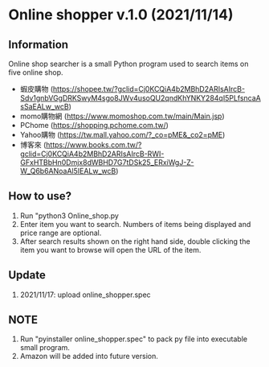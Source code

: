 # Online shopper v.1.0 (2021/11/14)


## Information
Online shop searcher is a small Python program used to search items on five online shop.
* 蝦皮購物 (https://shopee.tw/?gclid=Cj0KCQiA4b2MBhD2ARIsAIrcB-Sdv1gnbVGgDRKSwyM4sgo8JWv4usoQU2qndKhYNKY284qI5PLfsncaAsSaEALw_wcB)
* momo購物網 (https://www.momoshop.com.tw/main/Main.jsp)
* PChome (https://shopping.pchome.com.tw/)
* Yahoo購物 (https://tw.mall.yahoo.com/?_co=pME&_co2=pME)
* 博客來 (https://www.books.com.tw/?gclid=Cj0KCQiA4b2MBhD2ARIsAIrcB-RWI-GFxHTBbHn0Dmjx8dWBHD7G7tDSk25_ERxiWgJ-Z-W_Q6b6ANoaAl5IEALw_wcB)



## How to use?
1. Run "python3 Online_shop.py
2. Enter item you want to search. Numbers of items being displayed and price range are optional.
3. After search results shown on the right hand side, double clicking the item you want to browse will open the URL of the item.

 
 

## Update
1. 2021/11/17: upload online_shopper.spec


## NOTE
1. Run "pyinstaller online_shopper.spec" to pack py file into executable small program.
2. Amazon will be added into future version.



